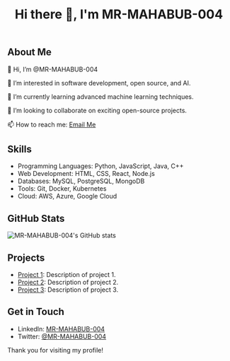<!DOCTYPE html>
<html lang="en">
<head>
    <meta charset="UTF-8">
    <meta name="viewport" content="width=device-width, initial-scale=1.0">
    <title>MR-MAHABUB-004's Profile</title>
    <link rel="stylesheet" href="styles.css">
</head>
<body>
    <header>
        <h1>Hi there 👋, I'm MR-MAHABUB-004</h1>
    </header>
    <section id="about">
        <h2>About Me</h2>
        <p>👋 Hi, I’m @MR-MAHABUB-004</p>
        <p>👀 I’m interested in software development, open source, and AI.</p>
        <p>🌱 I’m currently learning advanced machine learning techniques.</p>
        <p>💞️ I’m looking to collaborate on exciting open-source projects.</p>
        <p>📫 How to reach me: <a href="mailto:mr-mahabub-004@example.com">Email Me</a></p>
    </section>
    <section id="skills">
        <h2>Skills</h2>
        <ul>
            <li>Programming Languages: Python, JavaScript, Java, C++</li>
            <li>Web Development: HTML, CSS, React, Node.js</li>
            <li>Databases: MySQL, PostgreSQL, MongoDB</li>
            <li>Tools: Git, Docker, Kubernetes</li>
            <li>Cloud: AWS, Azure, Google Cloud</li>
        </ul>
    </section>
    <section id="stats">
        <h2>GitHub Stats</h2>
        <img src="https://github-readme-stats.vercel.app/api?username=MR-MAHABUB-004&show_icons=true&theme=radical" alt="MR-MAHABUB-004's GitHub stats">
    </section>
    <section id="projects">
        <h2>Projects</h2>
        <ul>
            <li><a href="https://github.com/MR-MAHABUB-004/project1">Project 1</a>: Description of project 1.</li>
            <li><a href="https://github.com/MR-MAHABUB-004/project2">Project 2</a>: Description of project 2.</li>
            <li><a href="https://github.com/MR-MAHABUB-004/project3">Project 3</a>: Description of project 3.</li>
        </ul>
    </section>
    <section id="contact">
        <h2>Get in Touch</h2>
        <ul>
            <li>LinkedIn: <a href="https://www.linkedin.com/in/mr-mahabub-004">MR-MAHABUB-004</a></li>
            <li>Twitter: <a href="https://twitter.com/MR-MAHABUB-004">@MR-MAHABUB-004</a></li>
        </ul>
    </section>
    <footer>
        <p>Thank you for visiting my profile!</p>
    </footer>
    <script src="scripts.js"></script>
</body>
</html>
